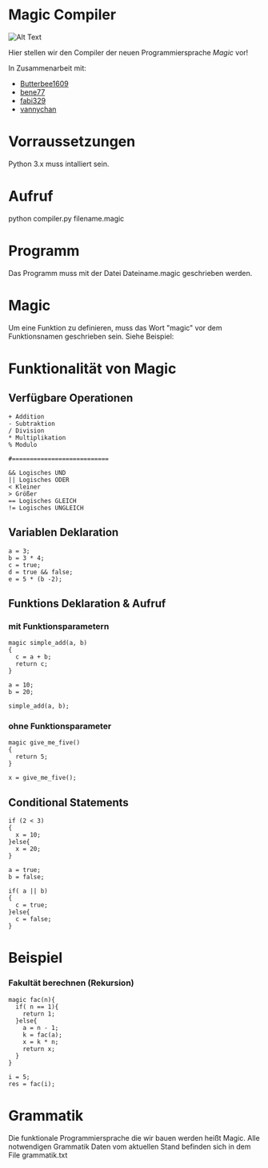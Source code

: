 # Magic Compiler
![Alt Text](https://media.giphy.com/media/12NUbkX6p4xOO4/giphy.gif)


Hier stellen wir den Compiler der neuen Programmiersprache *Magic* vor!

In Zusammenarbeit mit:

* [Butterbee1609](https://github.com/butterbee1609)
* [bene77](https://github.com/bene77)
* [fabi329](https://github.com/fabi329)
* [vannychan](https://github.com/vannychan)

# Vorraussetzungen
Python 3.x muss intalliert sein. 

# Aufruf
python compiler.py filename.magic

# Programm
Das Programm muss mit der Datei Dateiname.magic geschrieben werden.

# Magic
Um eine Funktion zu definieren, muss das Wort "magic" vor dem Funktionsnamen geschrieben sein. Siehe Beispiel:

# Funktionalität von Magic
## Verfügbare Operationen
```
+ Addition
- Subtraktion
/ Division
* Multiplikation
% Modulo

#===========================

&& Logisches UND
|| Logisches ODER
< Kleiner
> Größer
== Logisches GLEICH
!= Logisches UNGLEICH
```
## Variablen Deklaration
```
a = 3;
b = 3 * 4; 
c = true;
d = true && false;
e = 5 * (b -2);
```
## Funktions Deklaration & Aufruf

### mit Funktionsparametern
```
magic simple_add(a, b)
{
  c = a + b;
  return c;
}

a = 10;
b = 20;

simple_add(a, b);
```
### ohne Funktionsparameter
```
magic give_me_five()
{
  return 5;
}

x = give_me_five();
```

## Conditional Statements
```
if (2 < 3)
{
  x = 10;
}else{
  x = 20;
}
```
```
a = true;
b = false;

if( a || b)
{
  c = true;
}else{
  c = false;
}
```
# Beispiel
### Fakultät berechnen (Rekursion)
```
magic fac(n){
  if( n == 1){
    return 1;
  }else{
    a = n - 1;
    k = fac(a);
    x = k * n;
    return x;
  }
}

i = 5;
res = fac(i);
```


# Grammatik
Die funktionale Programmiersprache die wir bauen werden heißt Magic. Alle notwendigen Grammatik Daten vom aktuellen Stand befinden sich in dem File grammatik.txt
